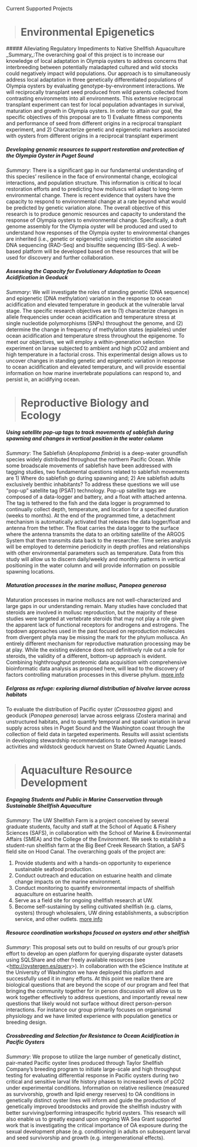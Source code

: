 Current Supported Projects
<blockquote>
<h1>Environmental Epigenetics</h1>
</blockquote>
##### Alleviating Regulatory Impediments to Native Shellfish Aquaculture
_Summary_:The overarching goal of this project is to increase our knowledge of local adaptation in Olympia oysters to address concerns that interbreeding between potentially maladapted cultured and wild stocks could negatively impact wild populations. Our approach is to simultaneously address local adaptation in three genetically differentiated populations of Olympia oysters by evaluating genotype-by-environment interactions. We will reciprocally transplant seed produced from wild parents collected from contrasting environments into all environments. This extensive reciprocal transplant experiment can test for local population advantages in survival, maturation and growth in Olympia oysters. In order to attain our goal, the specific objectives of this proposal are to 1) Evaluate fitness components and performance of seed from different origins in a reciprocal transplant experiment, and 2) Characterize genetic and epigenetic markers associated with oysters from different origins in a reciprocal transplant experiment

##### Developing genomic resources to support restoration and protection of the Olympia Oyster in Puget Sound
_Summary_: There is a significant gap in our fundamental understanding of this species’ resilience in the face of environmental change, ecological interactions, and population structure. This information is critical to local restoration efforts and to predicting how molluscs will adapt to long-term environmental change. There is recent evidence that oysters have the capacity to respond to environmental change at a rate beyond what would be predicted by genetic variation alone. The overall objective of this research is to produce genomic resources and capacity to understand the response of Olympia oysters to environmental change. Specifically, a draft genome assembly for the Olympia oyster will be produced and used to understand how responses of the Olympia oyster to environmental changes are inherited (i.e., genetic or epigenetic) using restriction site associated DNA sequencing (RAD-Seq) and bisulfite sequencing (BS-Seq). A web-based platform will be developed based on these resources that will be used for discovery and further collaboration.

##### Assessing the Capacity for Evolutionary Adaptation to Ocean Acidification in Geoduck
_Summary_: We will investigate the roles of standing genetic (DNA sequence) and epigenetic (DNA methylation) variation in the response to ocean acidification and elevated temperature in geoduck at the vulnerable larval stage. The specific research objectives are to (1) characterize changes in allele frequencies under ocean acidification and temperature stress at single nucleotide polymorphisms (SNPs) throughout the genome, and (2) determine the change in frequency of methylation states (epialleles) under ocean acidification and temperature stress throughout the epigenome. To meet our objectives, we will employ a within-generation selection experiment on larvae subjected to ambient and high pCO2 and ambient and high temperature in a factorial cross. This experimental design allows us to uncover changes in standing genetic and epigenetic variation in response to ocean acidification and elevated temperature, and will provide essential information on how marine invertebrate populations can respond to, and persist in, an acidifying ocean.
 
<blockquote>
<h1>Reproductive Biology and Ecology</h1>
</blockquote>

##### Using satellite pop-up tags to track movements of sablefish during spawning and changes in vertical position in the water column
_Summary_: The Sablefish (_Anoplopoma fimbria_) is a deep-water groundfish species widely distributed throughout the northern Pacific Ocean. While some broadscale movements of sablefish have been addressed with tagging studies, two fundamental questions related to sablefish movements are 1) Where do sablefish go during spawning and; 2) Are sablefish adults exclusively benthic inhabitants? To address these questions we will use “pop-up” satellite tag (PSAT) technology. Pop-up satellite tags are composed of a data-logger and battery, and a float with attached antenna. The tag is tethered to the fish and the data logger is programmed to continually collect depth, temperature, and location for a specified duration (weeks to months). At the end of the programmed time, a detachment mechanism is automatically activated that releases the data logger/float and antenna from the tether. The float carries the data logger to the surface where the antenna transmits the data to an orbiting satellite of the ARGOS System that then transmits data back to the researcher. Time series analysis will be employed to determine periodicity in depth profiles and relationships with other environmental parameters such as temperature. Data from this study will allow us to discern daily/weekly and monthly patterns in vertical positioning in the water column and will provide information on possible spawning locations.

##### Maturation processes in the marine mollusc, _Panopea generosa_
Maturation processes in marine molluscs are not well-characterized and large gaps in our understanding remain. Many studies have concluded that steroids are involved in mollusc reproduction, but the majority of these studies were targeted at vertebrate steroids that may not play a role given the apparent lack of functional receptors for androgens and estrogens. The topdown approaches used in the past focused on reproduction molecules from divergent phyla may be missing the mark for the phylum mollusca. An entirely different mechanism for reproductive maturation processing may be at play. While the existing evidence does not definitively rule out a role for steroids, the validity of a different, bottom-up approach is evident. Combining highthroughput proteomic data acquisition with comprehensive bioinformatic data analysis as proposed here, will lead to the discovery of factors controlling maturation processes in this diverse phylum.
[more info](http://eagle.fish.washington.edu/trilobite/Proposal_Database/RRF_Geoduck2013.pdf)


##### Eelgrass as refuge: exploring diurnal distribution of bivalve larvae across habitats
To evaluate the distribution of Pacific oyster (_Crassostrea gigas_) and geoduck (_Panopea generosa_) larvae across eelgrass (Zostera marina) and unstructured habitats, and to quantify temporal and spatial variation in larval supply across sites in Puget Sound and the Washington coast through the collection of field data in targeted experiments. Results will assist scientists in developing stewardship recommendations to adaptively manage leased activities and wildstock geoduck harvest on State Owned Aquatic Lands.


<blockquote>
<h1>Aquaculture Resource Development</h1>
</blockquote>

##### Engaging Students and Public in Marine Conservation through Sustainable Shellfish Aquaculture
_Summary_: The UW Shellfish Farm is a project conceived by several graduate students, faculty and staff at the School of Aquatic &amp; Fishery Sciences (SAFS), in collaboration with the School of Marine &amp; Environmental Affairs (SMEA) and the College of the Environment. We seek to establish a student-run shellfish farm at the Big Beef Creek Research Station, a SAFS field site on Hood Canal. The overarching goals of the project are:
1) Provide students and with a hands-on opportunity to experience sustainable seafood production.
2) Conduct outreach and education on estuarine health and climate change impacts on the marine environment.
3) Conduct monitoring to quantify environmental impacts of shellfish aquaculture on estuarine health.
4) Serve as a field site for ongoing shellfish research at UW.
5) Become self-sustaining by selling cultivated shellfish (e.g. clams, oysters) through wholesalers, UW dining establishments, a subscription service, and other outlets.
[more info](https://csf.uw.edu/project/531)

##### Resource coordination workshops focused on oysters and other shellfish
_Summary_: This proposal sets out to build on results of our group’s prior effort to develop an open platform for querying disparate oyster datasets using SQLShare and other freely available resources (see &lt;http://oystergen.es/query&gt;). In collaboration with the eScience Institute at the University of Washington we have deployed this platform and successfully used it in many efforts. At this point we realize there are biological questions that are beyond the scope of our program and feel that bringing the community together for in person discussion will allow us to work together effectively to address questions, and importantly reveal new questions that likely would not surface without direct person-person interactions. For instance our group primarily focuses on organismal physiology and we have limited experience with population genetics or breeding design.

##### Crossbreeding and Selection for Resistance to Ocean Acidification in Pacific Oysters
_Summary_: We propose to utilize the large number of genetically distinct, pair-mated Pacific oyster lines produced through Taylor Shellfish Company’s breeding program to initiate large-scale and high throughput testing for evaluating differential response in Pacific oysters during two critical and sensitive larval life history phases to increased levels of pCO2 under experimental conditions. Information on relative resilience (measured as survivorship, growth and lipid energy reserves) to OA conditions in genetically distinct oyster lines will inform and guide the production of genetically improved broodstocks and provide the shellfish industry with better surviving/performing intraspecific hybrid oysters. This research will also enable us to greatly expand upon ongoing WA Sea Grant supported work that is investigating the critical importance of OA exposure during the sexual development phase (e.g. conditioning) in adults on subsequent larval and seed survivorship and growth (e.g. intergenerational effects).